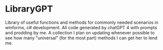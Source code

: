 # LibraryGPT
Library of useful functions and methods for commonly needed scenarios in winforms, c# development. All code generated by chatGPT 4 with prompts and prodding by me. A collection I plan on updating whenever possible to see how many "universal"  (for the most part) methods I can get her to lend me.
